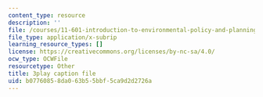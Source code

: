 ```yaml
---
content_type: resource
description: ''
file: /courses/11-601-introduction-to-environmental-policy-and-planning-fall-2016/b07760858da063b55bbf5ca9d2d2726a_vQhm-w6l1OY.srt
file_type: application/x-subrip
learning_resource_types: []
license: https://creativecommons.org/licenses/by-nc-sa/4.0/
ocw_type: OCWFile
resourcetype: Other
title: 3play caption file
uid: b0776085-8da0-63b5-5bbf-5ca9d2d2726a
---
```

